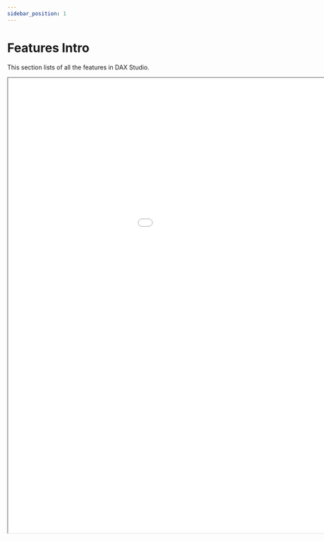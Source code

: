 ```yaml
---
sidebar_position: 1
---
```


# Features Intro

This section lists of all the features in DAX Studio.


<iframe src="/home-ribbon.html" height="1050px" width="1200px" scrolling="no" />
